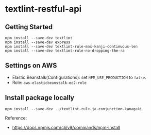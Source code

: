 # textlint-restful-api

## Getting Started
```
npm install --save-dev textlint
npm install --save-dev express
npm install --save-dev textlint-rule-max-kanji-continuous-len
npm install --save-dev textlint-rule-no-dropping-the-ra
```

## Settings on AWS
* Elastic Beanstalk(Configurations): set `NPM_USE_PRODUCTION` to `false`.
* Role: `aws-elasticbeanstalk-ec2-role`

## Install package locally
```
npm install --save-dev ../textlint-rule-ja-conjunction-kanagaki
```

Reference:
* https://docs.npmjs.com/cli/v9/commands/npm-install